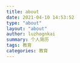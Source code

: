 ```yaml
---
title: about
date: 2021-04-10 14:53:52
type: "about"
layout: "about"
author: luzhognkai
summary: 个人简历
tags: 教育
categories: 教育
---
```

